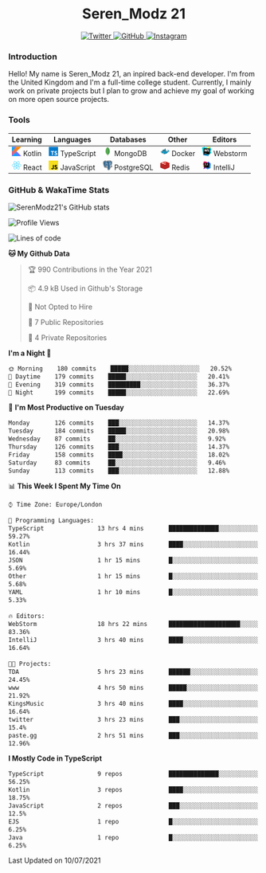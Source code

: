 <div align="center">
  <h1>Seren_Modz 21</h1>
  <a href="https://twitter.com/SerenModz21">
    <img alt="Twitter" src="https://img.shields.io/badge/twitter%20-%231DA1F2.svg?&style=for-the-badge&logo=Twitter&logoColor=white">
  </a>
  <a href="https://github.com/SerenModz21">
    <img alt="GitHub" src="https://img.shields.io/badge/github%20-%23121011.svg?&style=for-the-badge&logo=github&logoColor=white">
  </a>
  <a href="https://www.instagram.com/serenmodz21">
    <img alt="Instagram" src="https://img.shields.io/badge/instagram%20-%23E4405F.svg?&style=for-the-badge&logo=Instagram&logoColor=white">
  </a>
</div>

### Introduction

Hello! My name is Seren_Modz 21, an inpired back-end developer. I'm from the United Kingdom and I'm a full-time college student. Currently, I mainly work on private projects but I plan to grow and achieve my goal of working on more open source projects. 

### Tools

 **Learning**                                        | **Languages**                                               | **Databases**                                               | **Other**                                           | **Editors**                                                  
-----------------------------------------------------|-------------------------------------------------------------|-------------------------------------------------------------|-----------------------------------------------------|--------------------------------------------------------------
 <img width="19px" src="./assets/kotlin.svg"> Kotlin | <img width="19px" src="./assets/typescript.svg"> TypeScript | <img width="19px" src="./assets/mongodb.svg"> MongoDB       | <img width="19px" src="./assets/docker.svg"> Docker | <img width="19px" src="./assets/webstorm.svg"> Webstorm      
 <img width="19px" src="./assets/react.svg"> React   | <img width="19px" src="./assets/javascript.svg"> JavaScript | <img width="19px" src="./assets/postgresql.svg"> PostgreSQL | <img width="19px" src="./assets/redis.svg"> Redis   | <img width="19px" src="./assets/intellij-idea.svg"> IntelliJ 

### GitHub & WakaTime Stats

![SerenModz21's GitHub stats](https://github-readme-stats.vercel.app/api?username=SerenModz21&show_icons=true&theme=dark)

<!--START_SECTION:waka-->
![Profile Views](http://img.shields.io/badge/Profile%20Views-4-blue)

![Lines of code](https://img.shields.io/badge/From%20Hello%20World%20I%27ve%20Written-24431%20lines%20of%20code-blue)

**🐱 My Github Data** 

> 🏆 990 Contributions in the Year 2021
 > 
> 📦 4.9 kB Used in Github's Storage 
 > 
> 🚫 Not Opted to Hire
 > 
> 📜 7 Public Repositories 
 > 
> 🔑 4 Private Repositories  
 > 
**I'm a Night 🦉** 

```text
🌞 Morning    180 commits    █████░░░░░░░░░░░░░░░░░░░░   20.52% 
🌆 Daytime    179 commits    █████░░░░░░░░░░░░░░░░░░░░   20.41% 
🌃 Evening    319 commits    █████████░░░░░░░░░░░░░░░░   36.37% 
🌙 Night      199 commits    █████░░░░░░░░░░░░░░░░░░░░   22.69%

```
📅 **I'm Most Productive on Tuesday** 

```text
Monday       126 commits    ███░░░░░░░░░░░░░░░░░░░░░░   14.37% 
Tuesday      184 commits    █████░░░░░░░░░░░░░░░░░░░░   20.98% 
Wednesday    87 commits     ██░░░░░░░░░░░░░░░░░░░░░░░   9.92% 
Thursday     126 commits    ███░░░░░░░░░░░░░░░░░░░░░░   14.37% 
Friday       158 commits    ████░░░░░░░░░░░░░░░░░░░░░   18.02% 
Saturday     83 commits     ██░░░░░░░░░░░░░░░░░░░░░░░   9.46% 
Sunday       113 commits    ███░░░░░░░░░░░░░░░░░░░░░░   12.88%

```


📊 **This Week I Spent My Time On** 

```text
⌚︎ Time Zone: Europe/London

💬 Programming Languages: 
TypeScript               13 hrs 4 mins       ██████████████░░░░░░░░░░░   59.27% 
Kotlin                   3 hrs 37 mins       ████░░░░░░░░░░░░░░░░░░░░░   16.44% 
JSON                     1 hr 15 mins        █░░░░░░░░░░░░░░░░░░░░░░░░   5.69% 
Other                    1 hr 15 mins        █░░░░░░░░░░░░░░░░░░░░░░░░   5.68% 
YAML                     1 hr 10 mins        █░░░░░░░░░░░░░░░░░░░░░░░░   5.33%

🔥 Editors: 
WebStorm                 18 hrs 22 mins      ████████████████████░░░░░   83.36% 
IntelliJ                 3 hrs 40 mins       ████░░░░░░░░░░░░░░░░░░░░░   16.64%

🐱‍💻 Projects: 
TDA                      5 hrs 23 mins       ██████░░░░░░░░░░░░░░░░░░░   24.45% 
www                      4 hrs 50 mins       █████░░░░░░░░░░░░░░░░░░░░   21.92% 
KingsMusic               3 hrs 40 mins       ████░░░░░░░░░░░░░░░░░░░░░   16.64% 
twitter                  3 hrs 23 mins       ███░░░░░░░░░░░░░░░░░░░░░░   15.4% 
paste.gg                 2 hrs 51 mins       ███░░░░░░░░░░░░░░░░░░░░░░   12.96%

```

**I Mostly Code in TypeScript** 

```text
TypeScript               9 repos             ██████████████░░░░░░░░░░░   56.25% 
Kotlin                   3 repos             ████░░░░░░░░░░░░░░░░░░░░░   18.75% 
JavaScript               2 repos             ███░░░░░░░░░░░░░░░░░░░░░░   12.5% 
EJS                      1 repo              █░░░░░░░░░░░░░░░░░░░░░░░░   6.25% 
Java                     1 repo              █░░░░░░░░░░░░░░░░░░░░░░░░   6.25%

```



 Last Updated on 10/07/2021
<!--END_SECTION:waka-->
